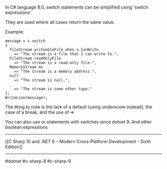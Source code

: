 In C# language 8.0, switch statements can be simplified using 'switch expressions'

They are used where all cases return the same value.

Example:
```
message = s switch
{
  FileStream writeableFile when s.CanWrite
    => "The stream is a file that I can write to.", 
  FileStream readOnlyFile
    => "The stream is a read-only file.", 
  MemoryStream ms
    => "The stream is a memory address.", 
  null
    => "The stream is null.",
  _
    => "The stream is some other type."
};
WriteLine(message);

```
The thing to note is the lack of a default (using underscore instead), the case of a break, and the use of =>

You can also use or statements with switches since dotnet 9. And other boolean expressions

---
[[C Sharp 10 and .NET 6 – Modern Cross-Platform Development - Sixth Edition]]

---
#dotnet #c-sharp-8 #c-sharp-9